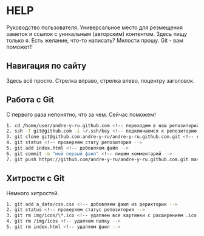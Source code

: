 HELP
====
Руководство пользователя. Универсальное место для резмещения заметок и ссылок с уникальным (авторским) контентом. Здесь пищу только я. Есть желание, что-то написать? Милости прошу. Git - вам поможет!!

Навигация по сайту
------------------
Здесь всё просто. Стрелка вправо, стрелка влево, поцентру заголовок.

Работа с Git
------------
С первого раза непонятно, что за чем. Сейчас поможем!
```bash
1. cd /home/user/andre-y-ru.github.com <!-- переходим в наш репозиторий -->
2. ssh -T git@github.com -i ~/.ssh/key <!-- подключаемся к репозиторию на гитхаб -->
3. git clone git@github.com:andre-y-ru/andre-y-ru.github.com.git <!-- копируем весь репозиторий -->
4. git status <!-- проверяем стату репозитория -->
5. git add index.html <!-- добовляем файл -->
6. git commit -m "мой первый фаил" <!-- пишим комментарий -->
7. git push https://github.com/andre-y-ru/andre-y-ru.github.com.git master <!-- пушим на гитхаб -->
```

Хитрости с Git
--------------
Немного хитростей.
```bash
1. git add a_data/css.css <!-- добовляем фаил из дериктории -->
2. git status <!-- проверяем статус репозитория -->
3. git rm img/icos/\*.ico <!-- удаляем все картинки с расширением .ico -->
4. git rm /img/icos <!-- удаляем папку -->
5. git rm index.html <!-- удаляем фаил -->
```
